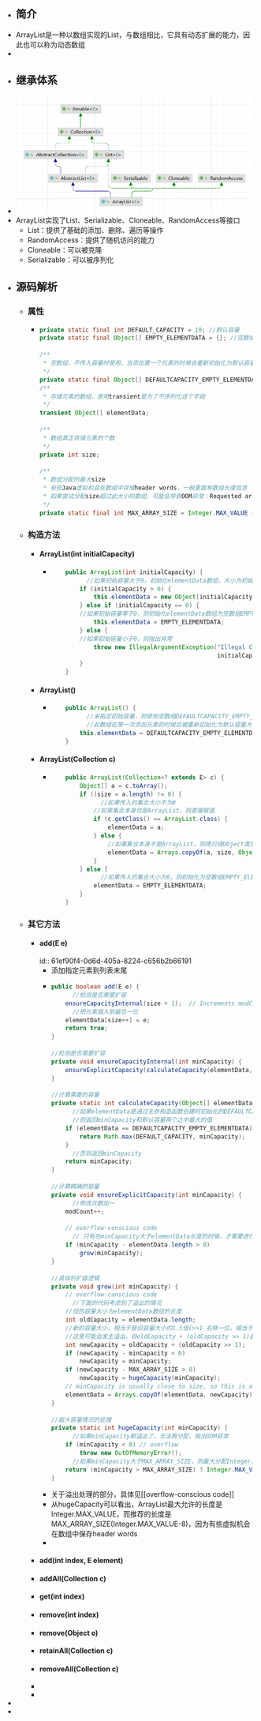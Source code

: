 - ## 简介
- ArrayList是一种以数组实现的List，与数组相比，它具有动态扩展的能力，因此也可以称为动态数组
-
- ## 继承体系
- ![image.png](../assets/image_1643073454713_0.png)
- ArrayList实现了List、Serializable、Cloneable、RandomAccess等接口
	- List：提供了基础的添加、删除、遍历等操作
	- RandomAccess：提供了随机访问的能力
	- Cloneable：可以被克隆
	- Serializable：可以被序列化
- ## 源码解析
	- ### 属性
		- ```java
		  private static final int DEFAULT_CAPACITY = 10; //默认容量
		  private static final Object[] EMPTY_ELEMENTDATA = {}; //空数组，如果传入的容量为0时使用
		  
		  /**
		   * 空数组，不传入容量时使用，当添加第一个元素的时候会重新初始化为默认容量大小
		   */
		  private static final Object[] DEFAULTCAPACITY_EMPTY_ELEMENTDATA = {};
		  /**
		   * 存储元素的数组，使用transient是为了不序列化这个字段
		   */
		  transient Object[] elementData;
		  
		  /**
		   * 数组真正存储元素的个数
		   */
		  private int size;
		  
		  /**
		   * 数组分配的最大size
		   * 有些Java虚拟机会在数组中存储header words，一般里面有数组长度信息
		   * 如果尝试分配size超过此大小的数组，可能会导致OOM异常：Requested array size exceeds VM limit
		   */
		  private static final int MAX_ARRAY_SIZE = Integer.MAX_VALUE - 8;
		  ```
	- ### 构造方法
		- #### ArrayList(int initialCapacity)
			- ```java
			      public ArrayList(int initialCapacity) {
			        	//如果初始容量大于0，初始化elementData数组，大小为初始容量
			          if (initialCapacity > 0) {
			              this.elementData = new Object[initialCapacity];
			          } else if (initialCapacity == 0) {
			          //如果初始容量等于0，则初始化elementData数组为空数组EMPTY_ELEMENTDATA
			              this.elementData = EMPTY_ELEMENTDATA;
			          } else {
			          //如果初始容量小于0，则抛出异常
			              throw new IllegalArgumentException("Illegal Capacity: "+
			                                                 initialCapacity);
			          }
			      }
			  ```
		- #### ArrayList()
			- ```java
			      public ArrayList() {
			        	//未指定初始容量，则使用空数组DEFAULTCAPACITY_EMPTY_ELEMENTDATA
			        	//此数组在第一次添加元素的时候会被重新初始化为默认容量大小
			          this.elementData = DEFAULTCAPACITY_EMPTY_ELEMENTDATA;
			      }
			  ```
		- #### ArrayList(Collection c)
			- ```java
			      public ArrayList(Collection<? extends E> c) {
			          Object[] a = c.toArray();
			          if ((size = a.length) != 0) {
			            	//如果传入的集合大小不为0
			              //如果集合本身也是ArrayList，则直接赋值
			              if (c.getClass() == ArrayList.class) {
			                  elementData = a;
			              } else {
			                  //如果集合本身不是ArrayList，则拷贝成Object类型
			                  elementData = Arrays.copyOf(a, size, Object[].class);
			              }
			          } else {
			            	//如果传入的集合大小为0，则初始化为空数组EMPTY_ELEMENTDATA
			              elementData = EMPTY_ELEMENTDATA;
			          }
			      }
			  ```
	- ### 其它方法
		- #### add(E e)
		  id:: 61ef90f4-0d6d-405a-8224-c656b2b66191
			- 添加指定元素到列表末尾
			- ```java
			  public boolean add(E e) {
			    	//检测是否需要扩容
			      ensureCapacityInternal(size + 1);  // Increments modCount!!
			    	//把元素插入到最后一位
			      elementData[size++] = e;
			      return true;
			  }
			  
			  //检测是否需要扩容
			  private void ensureCapacityInternal(int minCapacity) {
			      ensureExplicitCapacity(calculateCapacity(elementData, minCapacity));
			  }
			  
			  //计算需要的容量
			  private static int calculateCapacity(Object[] elementData, int minCapacity) {
			    	//如果elementData是通过无参构造函数创建时初始化的DEFAULTCAPACITY_EMPTY_ELEMENTDATA
			    	//则返回minCapacity和默认容量两个之中最大的值
			      if (elementData == DEFAULTCAPACITY_EMPTY_ELEMENTDATA) {
			          return Math.max(DEFAULT_CAPACITY, minCapacity);
			      }
			    	//否则返回minCapacity
			      return minCapacity;
			  }
			  
			  //计算精确的容量
			  private void ensureExplicitCapacity(int minCapacity) {
			    	//修改次数加一
			      modCount++;
			  
			      // overflow-conscious code
			    	// 只有在minCapacity大于elementData长度的时候，才需要进行扩容(因为此时elementData无法存放这么多的数据)
			      if (minCapacity - elementData.length > 0)
			          grow(minCapacity);
			  }
			  
			  //具体的扩容逻辑
			  private void grow(int minCapacity) {
			      // overflow-conscious code
			    	//下面的代码考虑到了溢出的情况
			      //旧的容量大小为elementData数组的长度
			      int oldCapacity = elementData.length;
			      //新的容量大小，相当于是旧容量大小的1.5倍(>>1 右移一位，相当于除以2，但效率更高)
			      //这里可能会发生溢出，但oldCapacity + (oldCapacity >> 1)超过Integer.MAX_VALUE后，newCapacity会从Integer.MIN_VALUE往上增加
			      int newCapacity = oldCapacity + (oldCapacity >> 1);
			      if (newCapacity - minCapacity < 0)
			          newCapacity = minCapacity;
			      if (newCapacity - MAX_ARRAY_SIZE > 0)
			          newCapacity = hugeCapacity(minCapacity);
			      // minCapacity is usually close to size, so this is a win:
			      elementData = Arrays.copyOf(elementData, newCapacity);
			  }
			  
			  //超大容量情况的处理
			  private static int hugeCapacity(int minCapacity) {
			    	//如果minCapacity都溢出了，无法再分配，抛出OOM异常
			      if (minCapacity < 0) // overflow
			          throw new OutOfMemoryError();
			    	//如果minCapacity大于MAX_ARRAY_SIZE，则最大分配Integer.MAX_VALUE，否则分配MAX_ARRAY_SIZE
			      return (minCapacity > MAX_ARRAY_SIZE) ? Integer.MAX_VALUE : MAX_ARRAY_SIZE;
			  }
			  ```
			- 关于溢出处理的部分，具体见[[overflow-conscious code]]
			- 从hugeCapacity可以看出，ArrayList最大允许的长度是Integer.MAX_VALUE，而推荐的长度是MAX_ARRAY_SIZE(Integer.MAX_VALUE-8)，因为有些虚拟机会在数组中保存header words
			-
		- #### add(int index, E element)
		- #### addAll(Collection c)
		- #### get(int index)
		- #### remove(int index)
		- #### remove(Object o)
		- #### retainAll(Collection c)
		- #### removeAll(Collection c)
		-
		-
-
-